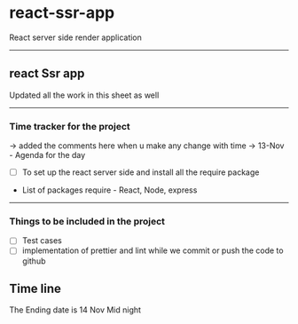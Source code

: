 # react-ssr-app

React server side render application

---

## react Ssr app

Updated all the work in this sheet as well

---

### Time tracker for the project

-> added the comments here when u make any change with time
-> 13-Nov - Agenda for the day

- [ ] To set up the react server side and install all the require package
- List of packages require - React, Node, express

---

### Things to be included in the project

- [ ] Test cases
- [ ] implementation of prettier and lint while we commit or push the code to github

## Time line

The Ending date is 14 Nov Mid night

